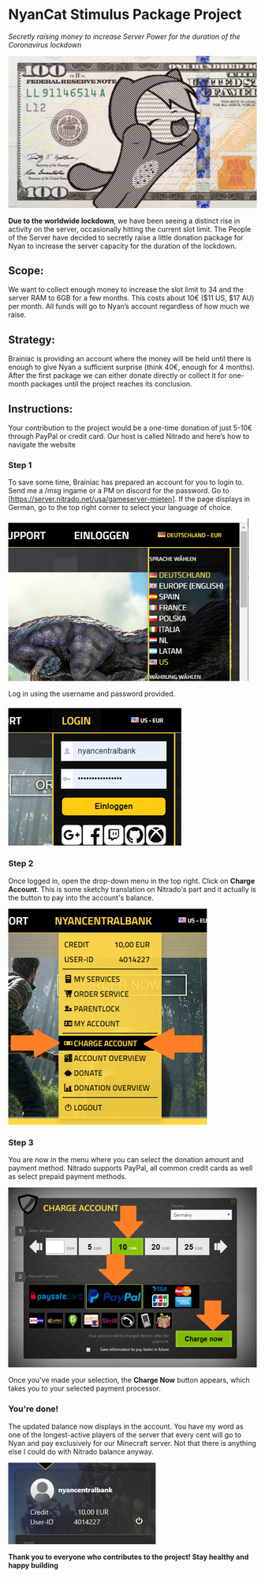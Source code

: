 # NyanCat Stimulus Package Project
*Secretly raising money to increase Server Power for the duration of the Coronavirus lockdown*

![Nyan on the $100 bill](https://github.com/wickersoft/nyan-stimulus-package/raw/master/nyan.jpg "Nyan on the $100 bill")

**Due to the worldwide lockdown**, we have been seeing a distinct rise in activity on the server, occasionally hitting the current slot limit. The People of the Server have decided to secretly raise a little donation package for Nyan to increase the server capacity for the duration of the lockdown.

## Scope:
We want to collect enough money to increase the slot limit to 34 and the server RAM to 6GB for a few months. This costs about 10€ ($11 US, $17 AU) per month. All funds will go to Nyan’s account regardless of how much we raise.

## Strategy:
Brainiac is providing an account where the money will be held until there is enough to give Nyan a sufficient surprise (think 40€, enough for 4 months). After the first package we can either donate directly or collect it for one-month packages until the project reaches its conclusion.

## Instructions:
Your contribution to the project would be a one-time donation of just 5-10€ through PayPal or credit card. Our host is called Nitrado and here’s how to navigate the website

### Step 1
To save some time, Brainiac has prepared an account for you to login to. Send me a /msg ingame or a PM on discord for the password. Go to [https://server.nitrado.net/usa/gameserver-mieten]. If the page displays in German, go to the top right corner to select your language of choice.

![How to find the Language Settings on Nitrado](https://github.com/wickersoft/nyan-stimulus-package/raw/master/language.png "How to find the Language Settings on Nitrado")

Log in using the username and password provided.

![Logging in to Nitrado](https://github.com/wickersoft/nyan-stimulus-package/raw/master/login.png "Logging in to Nitrado")

### Step 2
Once logged in, open the drop-down menu in the top right. Click on **Charge Account**. This is some sketchy translation on Nitrado's part and it actually is the button to pay into the account's balance.

![Navigating to the payment menu](https://github.com/wickersoft/nyan-stimulus-package/raw/master/charge.png "Navigating to the payment menu")

### Step 3
You are now in the menu where you can select the donation amount and payment method. Nitrado supports PayPal, all common credit cards as well as select prepaid payment methods.

![Filling in payment details](https://github.com/wickersoft/nyan-stimulus-package/raw/master/payment.png "Filling in payment details")

Once you've made your selection, the **Charge Now** button appears, which takes you to your selected payment processor. 

### You're done!
The updated balance now displays in the account. You have my word as one of the longest-active players of the server that every cent will go to Nyan and pay exclusively for our Minecraft server. Not that there is anything else I could do with Nitrado balance anyway.

![Payment has been accepted](https://github.com/wickersoft/nyan-stimulus-package/raw/master/done.png "Payment has been accepted")

**Thank you to everyone who contributes to the project! Stay healthy and happy building**

